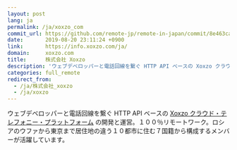```yaml
---
layout: post
lang: ja
permalink: /ja/xoxzo_com
commit_url: https://github.com/remote-jp/remote-in-japan/commit/8e463ca7755eea88b9278aae5539aeb8158f2031
date:       2019-08-20 23:11:24 +0900
link:       https://info.xoxzo.com/ja/
domain:     xoxzo.com
title:      株式会社 Xoxzo
description: 'ウェブデベロッパーと電話回線を繋ぐ HTTP API ベースの Xoxzo クラウド・テレフォニー・プラットフォーム の開発と運営。１００％リモートワーク。ロシアのウファから東京まで居住地の違う１０都市に住む７国籍から構成するメンバーが活躍しています。'
categories: full_remote
redirect_from:
  - /ja/株式会社_xoxzo
  - /ja/xoxzo
---
```


<p>ウェブデベロッパーと電話回線を繋ぐ HTTP API ベースの <a href="https://www.xoxzo.com/ja/">Xoxzo クラウド・テレフォニー・プラットフォーム</a> の開発と運営。１００％リモートワーク。ロシアのウファから東京まで居住地の違う１０都市に住む７国籍から構成するメンバーが活躍しています。</p>
